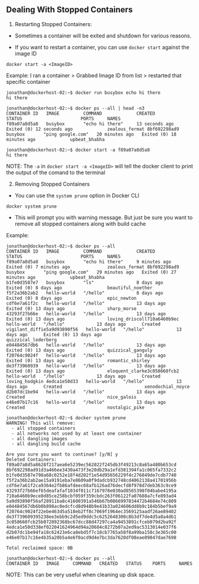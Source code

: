 ## Dealing With Stopped Containers

1. Restarting Stopped Containers:

- Sometimes a container will be exited and shutdown for various reasons. 

- If you want to restart a container, you can use `docker start` against the image ID

```
docker start -a <ImageID>
```

Example: I ran a container > Grabbed Image ID from list > restarted that specific container

```
jonathan@dockerhost-02:~$ docker run busybox echo hi there
hi there

jonathan@dockerhost-02:~$ docker ps --all | head -n3
CONTAINER ID   IMAGE         COMMAND             CREATED          STATUS                      PORTS     NAMES
f89a07a8d5a8   busybox       "echo hi there"     13 seconds ago   Exited (0) 12 seconds ago             zealous_fermat 8bf692298ad9   busybox       "ping google.com"   20 minutes ago   Exited (0) 18 minutes ago             upbeat_bhabha

jonathan@dockerhost-02:~$ docker start -a f89a07a8d5a8
hi there
```

NOTE: The `-a` in `docker start -a <ImageID>` will tell the docker client to print the output of the comand to the terminal

2. Removing Stopped Containers

- You can use the `system prune` option in Docker CLI

```
docker system prune
```

- This will prompt you with warning message. But just be sure you want to remove all stopped containers along with build cache

Example:

```
jonathan@dockerhost-02:~$ docker ps --all
CONTAINER ID   IMAGE         COMMAND             CREATED          STATUS                      PORTS     NAMES
f89a07a8d5a8   busybox       "echo hi there"     9 minutes ago    Exited (0) 7 minutes ago              zealous_fermat 8bf692298ad9   busybox       "ping google.com"   29 minutes ago   Exited (0) 27 minutes ago             upbeat_bhabha
b1fe0d3587e7   busybox       "ls"                8 days ago       Exited (0) 8 days ago                 beautiful_noether
f5f2a36b2ab2   hello-world   "/hello"            8 days ago       Exited (0) 8 days ago                 epic_newton
cdf6e7a61f2c   hello-world   "/hello"            13 days ago      Exited (0) 13 days ago                sharp_morse
43293f27b66e   hello-world   "/hello"            13 days ago      Exited (0) 13 days ago                loving_driscoll710a6460b9ec   hello-world   "/hello"            13 days ago      Created                               vigilant_diffie5a9d93890f56   hello-world   "/hello"            13 days ago      Exited (0) 13 days ago                quizzical_lederberg
e04484567db6   hello-world   "/hello"            13 days ago      Exited (0) 13 days ago                quizzical_ganguly
f20764c9024f   hello-world   "/hello"            13 days ago      Exited (0) 13 days ago                romantic_shirley
de3f73960939   hello-world   "/hello"            13 days ago      Exited (0) 13 days ago                eloquent_clarke3c058660fcb2   hello-world   "/hello"            13 days ago      Created                               loving_hodgkin 4edca1e50d33   hello-world   "/hello"            13 days ago      Created                               xenodochial_noyce
d2b07dc1be94   hello-world   "/hello"            13 days ago      Created                               nice_galois
e46e07b17c16   hello-world   "/hello"            13 days ago      Created                               nostalgic_pike

jonathan@dockerhost-02:~$ docker system prune
WARNING! This will remove:
  - all stopped containers
  - all networks not used by at least one container
  - all dangling images
  - all dangling build cache

Are you sure you want to continue? [y/N] y
Deleted Containers:
f89a07a8d5a8628f217aea6e5239ec562022f245db3f49213c8a65a480b653cd
8bf692298ad91d3a466ee3430a473f3e20db29a1efd381394fa1c065fa7332c2
b1fe0d3587e798a68c0252e18f4d202f1e54d95656229f4c276849de7cdb7740
f5f2a36b2ab2ae15a9191eba7e8609a0f9dadcb932748cd4062138a41701956b
cdf6e7a61f2ca9364e2fb86afdeec68afb126ad76decfd8f978d7deb363c9ce9
43293f27b66ef65deafafaf1034f011c7167978e030ad8565398f04babe4195a
710a6460b9ece8d85ce258bcbf059f359cbdc263f06122fa07688a7cfe893ad4
5a9d93890f56af28911ba8c41600391a546b67b0866997834472b4684e74c809
e04484567db6b0b898ac0edcfcd8d948b9e41b33a024606dd8b9c184b5bef9a9
f20764c9024f22ebe463d5a518eb2ff8c7069f1964ec3569125aadf26ae89402
de3f739609395238ee3ebb9c2d5ed9ddc5c6252648300c8b3df7de4d5a8a4db1
3c058660fcb25b072892368bc67dcc88d47297ca4a9453891cfceb079d2ba92f
4edca1e50d338ef022041624964d94a20684c8272b07a2ed9ac5313014e037f6
d2b07dc1be94fa18c62423e6ca8ebd5f7c18cb7765a58f8a99ba158c3e365c00
e46e07b17c16e4b35a20b5a4e6f0acd9d4e7bc3da7620df08eae09847dae7698

Total reclaimed space: 0B

jonathan@dockerhost-02:~$ docker ps --all
CONTAINER ID   IMAGE     COMMAND   CREATED   STATUS    PORTS     NAMES
```

NOTE: This can be very useful when cleaning up disk space. 